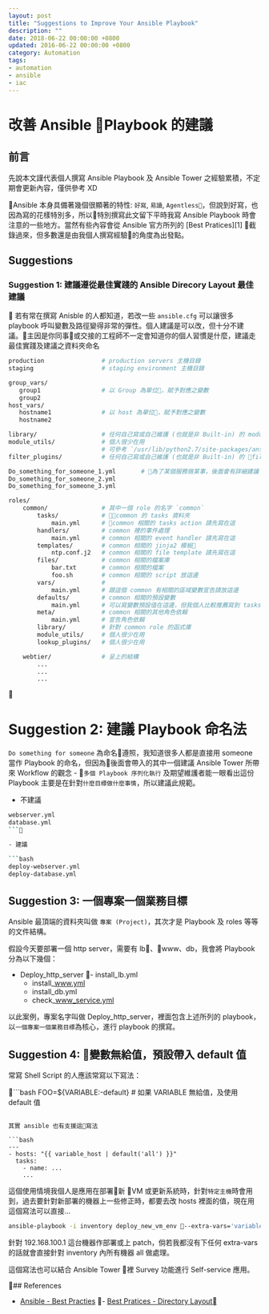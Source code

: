 ```yaml
---
layout: post
title: "Suggestions to Improve Your Ansible Playbook"
description: ""
date: 2018-06-22 00:00:00 +0800
updated: 2016-06-22 00:00:00 +0800
category: Automation 
tags:
- automation
- ansible
- iac
---
```


# 改善 Ansible Playbook 的建議
## 前言

先說本文謹代表個人撰寫 Ansible Playbook 及 Ansible Tower 之經驗累積，不定期會更新內容，僅供參考 XD

Ansible 本身具備著幾個很顯著的特性: `好寫`, `易讀`, `Agentless`，但說到好寫，也因為寫的花樣特別多，所以特別撰寫此文留下平時我寫 Ansible Playbook 時會注意的一些地方。當然有些內容會從 Ansible 官方所列的 [Best Pratices][1] 截錄過來，但多數還是由我個人撰寫經驗的角度為出發點。


## Suggestions

<!--more-->

### Suggestion 1: 建議遵從最佳實踐的 Ansible Direcory Layout 最佳建議

若有常在撰寫 Anisble 的人都知道，若改一些 `ansible.cfg` 可以讓很多 playbook 呼叫變數及路徑變得非常的彈性。個人建議是可以改，但十分不建議。主因是你同事或交接的工程師不一定會知道你的個人習慣是什麼，建議走最佳實踐及建議之資料夾命名

```bash
production                # production servers 主機目錄
staging                   # staging environment 主機目錄

group_vars/
   group1                 # 以 Group 為單位，賦予對應之變數
   group2                 
host_vars/
   hostname1              # 以 host 為單位，賦予對應之變數
   hostname2              

library/                  # 任何自己寫或自己維護 (也就是非 Built-in) 的 module 都建議放這邊
module_utils/             # 個人很少在用
                          # 可參考 `/usr/lib/python2.7/site-packages/ansible/module_utils` 的內容
filter_plugins/           # 任何自己寫或自己維護 (也就是非 Built-in) 的 filter 都建議放這邊

Do_something_for_someone_1.yml       # 為了某個服務做某事，後面會有詳細建議
Do_something_for_someone_2.yml
Do_something_for_someone_3.yml

roles/
    common/               # 其中一個 role 的名字 `common`
        tasks/            # common 的 tasks 資料夾
            main.yml      # common 相關的 tasks action 請先寫在這
        handlers/         # common 裡的事件處理
            main.yml      # common 相關的 event handler 請先寫在這
        templates/        # common 相關的 jinja2 模板
            ntp.conf.j2   # common 相關的 file template 請先寫在這
        files/            # common 相關的檔案庫
            bar.txt       # common 相關的檔案
            foo.sh        # common 相關的 script 放這邊
        vars/             #
            main.yml      # 跟這個 common 有相關的區域變數宣告請放這邊
        defaults/         # common 相關的預設變數
            main.yml      # 可以寫變數預設值在這邊，但我個人比較推薦寫到 tasks 裡面的 playbook 裡，後面會有詳細建議和寫法
        meta/             # common 相關的其他角色依賴
            main.yml      # 宣告角色依賴
        library/          # 針對 common role 的函式庫
        module_utils/     # 個人很少在用
        lookup_plugins/   # 個人很少在用

    webtier/              # 呈上的結構
        ...
        ...
        ...
```

# Suggestion 2: 建議 Playbook 命名法

`Do something for someone` 為命名遵照，我知道很多人都是直接用 someone 當作 Playbook 的命名，但因為後面會帶入的其中一個建議 Ansible Tower 所帶來 Workflow 的觀念 - `多個 Playbook 序列化執行` 及期望維護者能一眼看出這份 Playbook 主要是在針對`什麼目標做什麼事情`，所以建議此規範。

- 不建議  

```bash
webserver.yml
database.yml
```

- 建議  

```bash
deploy-webserver.yml
deploy-database.yml
```

## Suggestion 3: 一個專案一個業務目標

Ansible 最頂端的資料夾叫做 `專案 (Project)`，其次才是 Playbook 及 roles 等等的文件結構。

假設今天要部署一個 http server，需要有 lb、www、db，我會將 Playbook 分為以下幾個：

- Deploy_http_server
    - install_lb.yml
    - install_www.yml
    - install_db.yml
    - check_www_service.yml

以此案例，專案名字叫做 Deploy_http_server，裡面包含上述所列的 playbook，以`一個專案一個業務目標`為核心，進行 playbook 的撰寫。

## Suggestion 4: 變數無給值，預設帶入 default 值

常寫 Shell Script 的人應該常寫以下寫法：

```bash
FOO=${VARIABLE:-default} # 如果 VARIABLE 無給值，及使用 default 值
```

其實 ansible 也有支援這寫法

```bash
---
- hosts: "{{ variable_host | default('all') }}"
  tasks:
    - name: ...
    ...
```

這個使用情境我個人是應用在部署新 VM 或更新系統時，針對`特定主機`時會用到，過去要針對新部署的機器上一些修正時，都要去改 hosts 裡面的值，現在用這個寫法可以直接...

```bash
ansible-playbook -i inventory deploy_new_vm_env --extra-vars='variable_host=192.168.100.1'
```

針對 192.168.100.1 這台機器作部署或上 patch，倘若我都沒有下任何 extra-vars 的話就會直接針對 inventory 內所有機器 all 做處理。

這個寫法也可以結合 Ansible Tower 裡 Survey 功能進行 Self-service 應用。

## References
- [Ansible - Best Practies](https://docs.ansible.com/ansible/latest/user_guide/playbooks_best_practices.html#best-practices)
- [Best Pratices - Directory Layout](https://docs.ansible.com/ansible/latest/user_guide/playbooks_best_practices.html#directory-layout)